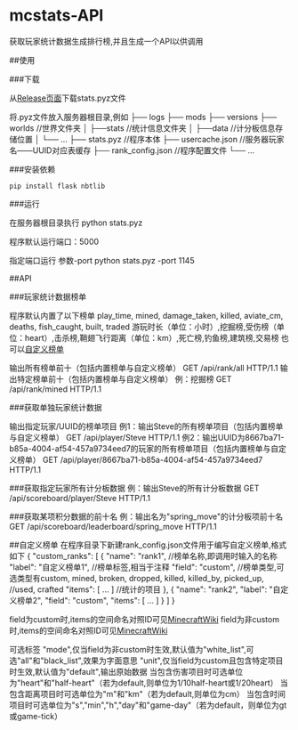 # mcstats-API
获取玩家统计数据生成排行榜,并且生成一个API以供调用

##使用

###下载

从[Release页面](https://github.com/Iodine-chloride/mcstats-api/releases)下载stats.pyz文件

将.pyz文件放入服务器根目录,例如
    ├── logs
    ├── mods
    ├── versions
    ├── worlds              //世界文件夹
    │   ├──stats            //统计信息文件夹
    │   ├──data             //计分板信息存储位置
    │   └── ...
    ├── stats.pyz           //程序本体
    ├── usercache.json      //服务器玩家名——UUID对应表缓存
    ├── rank_config.json    //程序配置文件
    └── ...

###安装依赖

    pip install flask nbtlib

###运行

在服务器根目录执行
    python stats.pyz

程序默认运行端口：5000

指定端口运行 参数-port
    python stats.pyz -port 1145

##API

###玩家统计数据榜单

程序默认内置了以下榜单
    play_time, mined, damage_taken, killed, aviate_cm, deaths, fish_caught, built, traded
    游玩时长（单位：小时）,挖掘榜,受伤榜（单位：heart）,击杀榜,鞘翅飞行距离（单位：km）,死亡榜,钓鱼榜,建筑榜,交易榜
也可以[自定义榜单](##自定义榜单)

输出所有榜单前十（包括内置榜单与自定义榜单）
    GET /api/rank/all HTTP/1.1
输出特定榜单前十（包括内置榜单与自定义榜单） 
例：挖掘榜
    GET /api/rank/mined HTTP/1.1

###获取单独玩家统计数据

输出指定玩家/UUID的榜单项目 
例1：输出Steve的所有榜单项目（包括内置榜单与自定义榜单）
    GET /api/player/Steve HTTP/1.1
例2：输出UUID为8667ba71-b85a-4004-af54-457a9734eed7的玩家的所有榜单项目（包括内置榜单与自定义榜单）
    GET /api/player/8667ba71-b85a-4004-af54-457a9734eed7 HTTP/1.1

###获取指定玩家所有计分板数据
例：输出Steve的所有计分板数据
    GET /api/scoreboard/player/Steve HTTP/1.1

###获取某项积分数据的前十名
例：输出名为"spring_move"的计分板项前十名
    GET /api/scoreboard/leaderboard/spring_move HTTP/1.1

##自定义榜单
在程序目录下新建rank_config.json文件用于编写自定义榜单,格式如下
    {
        "custom_ranks": [
          {
            "name": "rank1",               //榜单名称,即调用时输入的名称
            "label": "自定义榜单1",         //榜单标签,相当于注释
            "field": "custom",             //榜单类型,可选类型有custom, mined, broken, dropped, killed, killed_by, picked_up,
                                           //used, crafted
            "items": [
                ...
            ]                              //统计的项目
          },
          {
            "name": "rank2",
            "label": "自定义榜单2",
            "field": "custom",
            "items": [
                ...
                ]
          }
        ]
    }

field为custom时,items的空间命名对照ID可见[MinecraftWiki](https://zh.minecraft.wiki/w/%E7%BB%9F%E8%AE%A1%E4%BF%A1%E6%81%AF)
field为非custom时,items的空间命名对照ID可见[MinecraftWiki](https://zh.minecraft.wiki/w/%E5%91%BD%E5%90%8D%E7%A9%BA%E9%97%B4ID)

可选标签
"mode",仅当field为非custom时生效,默认值为"white_list",可选"all"和"black_list",效果为字面意思
"unit",仅当field为custom且包含特定项目时生效,默认值为"default",输出原始数据
当包含伤害项目时可选单位为"heart"和"half-heart"（若为default,则单位为1/10half-heart或1/20heart）
当包含距离项目时可选单位为"m"和"km"（若为default,则单位为cm）
当包含时间项目时可选单位为"s","min","h","day"和"game-day"（若为default，则单位为gt或game-tick）